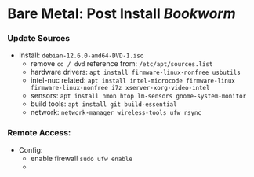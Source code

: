 # Bare Metal: Post Install _Bookworm_


### Update Sources
* Install: `debian-12.6.0-amd64-DVD-1.iso`
  - remove `cd / dvd` reference from: `/etc/apt/sources.list`
  - hardware drivers: `apt install firmware-linux-nonfree usbutils`
  - intel-nuc related: `apt install intel-microcode firmware-linux firmware-linux-nonfree i7z xserver-xorg-video-intel`
  - sensors: `apt install nmon htop lm-sensors gnome-system-monitor`
  - build tools: `apt install git build-essential`
  - network: `network-manager wireless-tools ufw rsync`
 

### Remote Access:
* Config:
  - enable firewall `sudo ufw enable`
  - 

